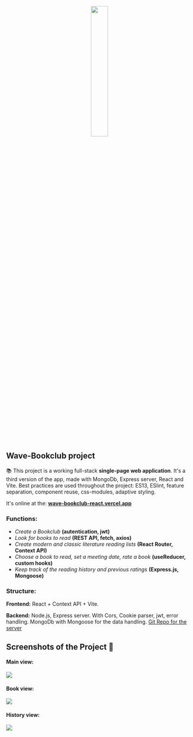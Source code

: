 <div align='center'>
	<img style="width: 30%" src='https://github.com/Javier-Nieves/Wave-Bookclub-React/assets/102490566/19ed0589-2166-45b0-8ec8-a5b517b200dd'/>
</div>

<h2>Wave-Bookclub project</h2>

 <p> 📚 This project is a working full-stack <b>single-page web application</b>. It's a third version of the app, made with MongoDb, Express server, React and Vite. Best practices are used throughout the project: ES13, ESlint, feature separation, component reuse, css-modules, adaptive styling. </p>
	 <p> It's online at the: 
	 <b><a href='https://wave-bookclub-react.vercel.app'>wave-bookclub-react.vercel.app</a></b>
 </p>

<h3>Functions:</h3>

- _Create a Bookclub_ <b>(autentication, jwt)</b>
- _Look for books to read_ <b>(REST API, fetch, axios)</b>
- _Create modern and classic literature reading lists_ <b>(React Router, Context API)</b>
- _Choose a book to read, set a meeting date, rate a book_ <b>(useReducer, custom hooks)</b>
- _Keep track of the reading history and previous ratings_ <b>(Express.js, Mongoose)</b>

<h3>Structure:</h3>

<b>Frontend:</b> React + Context API + Vite.

<b>Backend:</b> Node.js, Express server. With Cors, Cookie parser, jwt, error handling. MongoDb with Mongoose for the data handling.
<a href='https://github.com/Javier-Nieves/bookClub-server'>Git Repo for the server</a>

<h2>Screenshots of the Project 📸</h2>
<h4>Main view: </h4>
	<img src='https://github.com/Javier-Nieves/Wave-Bookclub-React/assets/102490566/a4bc768b-afcc-4312-bc10-6f42682fe854'/>
	<h4>Book view: </h4>
	<img src='https://github.com/Javier-Nieves/Wave-Bookclub-React/assets/102490566/afeff819-cd52-4ba8-89cc-2710ef136519'/>
	<h4>History view: </h4>
	<img src='https://github.com/Javier-Nieves/Wave-Bookclub-React/assets/102490566/6d381bcf-fdda-4b90-bfb8-2919f4f27dae'/>
